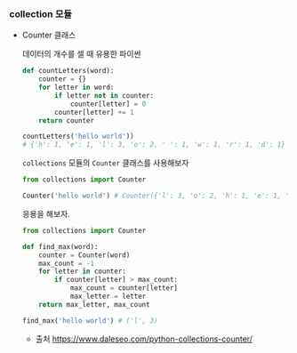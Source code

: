 ### collection 모듈

- Counter 클래스

  데이터의 개수를 셀 때 유용한 파이썬

  ```python
  def countLetters(word):
      counter = {}
      for letter in word:
          if letter not in counter:
              counter[letter] = 0
          counter[letter] += 1
      return counter
  
  countLetters('hello world'))
  # {'h': 1, 'e': 1, 'l': 3, 'o': 2, ' ': 1, 'w': 1, 'r': 1, 'd': 1}
  ```

  `collections` 모듈의 `Counter` 클래스를 사용해보자

  ```python
  from collections import Counter
  
  Counter('hello world') # Counter({'l': 3, 'o': 2, 'h': 1, 'e': 1, ' ': 1, 'w': 1, 'r': 1, 'd': 1})
  ```

  응용을 해보자.

  ```python
  from collections import Counter
  
  def find_max(word):
      counter = Counter(word)
      max_count = -1
      for letter in counter:
          if counter[letter] > max_count:
              max_count = counter[letter]
              max_letter = letter
      return max_letter, max_count
  
  find_max('hello world') # ('l', 3)
  ```

  - 출처 https://www.daleseo.com/python-collections-counter/
